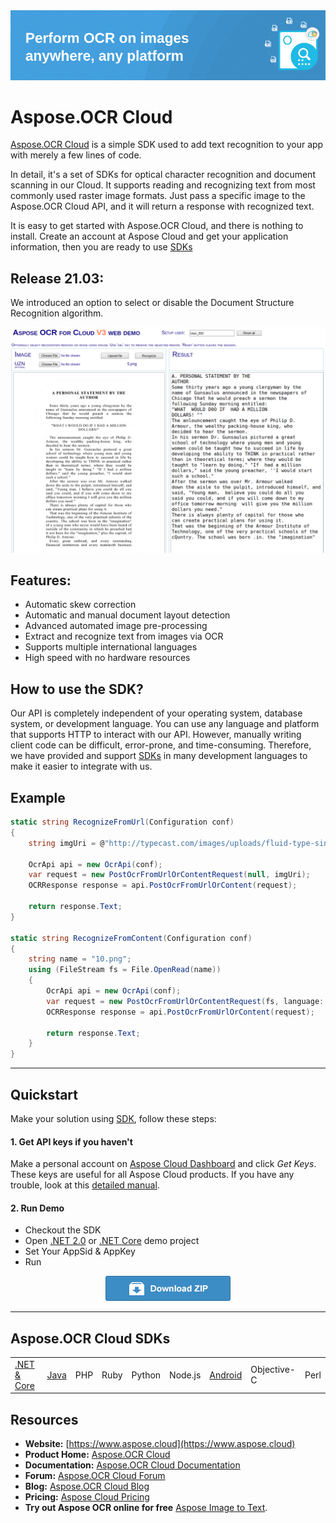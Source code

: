 <img src="Docs/Resources/heading.png">

# Aspose.OCR Cloud

[Aspose.OCR Cloud](https://products.aspose.cloud/ocr/cloud) is a simple SDK used to add text recognition to your app with merely a few lines of code.

In detail, it's a set of SDKs for optical character recognition and document scanning in our Cloud. It supports reading and recognizing text from most commonly used raster image formats. Just pass a specific image to the Aspose.OCR Cloud API, and it will return a response with recognized text.

It is easy to get started with Aspose.OCR Cloud, and there is nothing to install. Create an account at Aspose Cloud and get your application information, then you are ready to use [SDKs](#asposeocr-cloud-sdks)

## Release 21.03:
We introduced an option to select or disable the Document Structure Recognition algorithm.


<a title="GOTO WEB DEMO" href="http://saltov-gpu-3.dynabic.com:8084/">
  <img src="Docs/Resources/demo_preview.png">
</a>

## Features:
- Automatic skew correction
- Automatic and manual document layout detection
- Advanced automated image pre-processing
- Extract and recognize text from images via OCR
- Supports multiple international languages
- High speed with no hardware resources

## How to use the SDK?

Our API is completely independent of your operating system, database system, or development language. You can use any language and platform that supports HTTP to interact with our API. However, manually writing client code can be difficult, error-prone, and time-consuming. Therefore, we have provided and support [SDKs](#asposeocr-cloud-sdks) in many development languages to make it easier to integrate with us.

## Example

```csharp
static string RecognizeFromUrl(Configuration conf)
{
    string imgUri = @"http://typecast.com/images/uploads/fluid-type-single-column.png";

    OcrApi api = new OcrApi(conf);
    var request = new PostOcrFromUrlOrContentRequest(null, imgUri);
    OCRResponse response = api.PostOcrFromUrlOrContent(request);

    return response.Text;
}

static string RecognizeFromContent(Configuration conf)
{
    string name = "10.png";
    using (FileStream fs = File.OpenRead(name))
    {
        OcrApi api = new OcrApi(conf);
        var request = new PostOcrFromUrlOrContentRequest(fs, language: LanguageGroup.German);
        OCRResponse response = api.PostOcrFromUrlOrContent(request);

        return response.Text;
    }
}
```
_________________________

## Quickstart

Make your solution using [SDK](#asposeocr-cloud-sdks), follow these steps:

#### 1. Get API keys if you haven't

Make a personal account on [Aspose Cloud Dashboard](https://dashboard.aspose.cloud/#/) and click _Get Keys_. These keys are useful for all Aspose Cloud products. If you have any trouble, look at this [detailed manual](https://docs.aspose.cloud/display/totalcloud/Create+New+App+and+Get+App+Key+and+SID).

#### 2. Run Demo
  * Checkout the SDK
  * Open [.NET 2.0](/Aspose.Ocr.Cloud.Sdk.Demo) or [.NET Core](/Aspose.Ocr.Cloud.Sdk.Demo.Net.Core) demo project
  * Set Your AppSid & AppKey
  * Run

<p align="center">
  <a title="Download ZIP" href="https://github.com/aspose-ocr-cloud/aspose-ocr-cloud-dotnet/archive/master.zip">
     <img src="Docs/Resources/download.png" />
  </a>
</p>

_________________________

## Aspose.OCR Cloud SDKs

||||||||||
|--------------|----------|-------|-------|-------|---------|---------|----------|-------|
|[.NET & Core](https://github.com/aspose-ocr-cloud/aspose-ocr-cloud-dotnet)|[Java](https://github.com/aspose-ocr-cloud/aspose-ocr-cloud-java)|PHP|Ruby|Python|Node.js|[Android](https://github.com/aspose-ocr-cloud/aspose-ocr-cloud-android)|Objective-C|Perl|

## Resources

- **Website:** [https://www.aspose.cloud](https://www.aspose.cloud)
- **Product Home:** [Aspose.OCR Cloud](https://products.aspose.cloud/ocr/family)
- **Documentation:** [Aspose.OCR Cloud Documentation](https://docs.aspose.cloud/display/ocrcloud/Home)
- **Forum:** [Aspose.OCR Cloud Forum](https://forum.aspose.cloud/c/ocr)
- **Blog:** [Aspose.OCR Cloud Blog](https://blog.aspose.cloud/category/ocr/)
- **Pricing:** [Aspose Cloud Pricing](https://purchase.aspose.cloud/pricing)
- **Try out Aspose OCR online for free** [Aspose Image to Text](https://products.aspose.app/ocr/scan-image).
